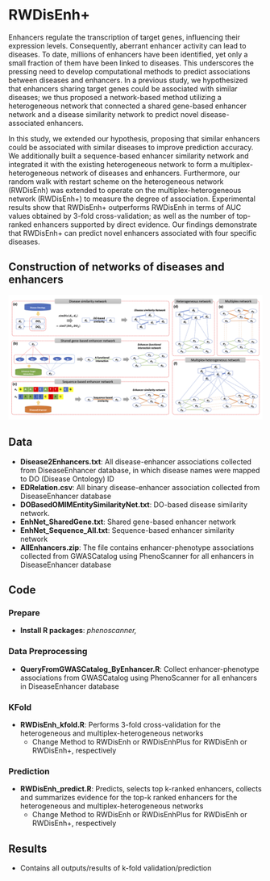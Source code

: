 # RWDisEnh+
Enhancers regulate the transcription of target genes, influencing their expression levels. Consequently, aberrant enhancer activity can lead to diseases. To date, millions of enhancers have been identified, yet only a small fraction of them have been linked to diseases. This underscores the pressing need to develop computational methods to predict associations between diseases and enhancers. In a previous study, we hypothesized that enhancers sharing target genes could be associated with similar diseases; we thus proposed a network-based method utilizing a heterogeneous network that connected a shared gene-based enhancer network and a disease similarity network to predict novel disease-associated enhancers. 

In this study, we extended our hypothesis, proposing that similar enhancers could be associated with similar diseases to improve prediction accuracy. We additionally built a sequence-based enhancer similarity network and integrated it with the existing heterogeneous network to form a multiplex-heterogeneous network of diseases and enhancers. Furthermore, our random walk with restart scheme on the heterogeneous network (RWDisEnh) was extended to operate on the multiplex-heterogeneous network (RWDisEnh+) to measure the degree of association. Experimental results show that RWDisEnh+ outperforms RWDisEnh in terms of AUC values obtained by 3-fold cross-validation; as well as the number of top-ranked enhancers supported by direct evidence. Our findings demonstrate that RWDisEnh+ can predict novel enhancers associated with four specific diseases.

## Construction of networks of diseases and enhancers
![Construction of networks of diseases and enhancers](https://github.com/hauldhut/RWDisEnh/blob/main/Figure1.png)

## Data
* **Disease2Enhancers.txt**: All disease-enhancer associations collected from DiseaseEnhancer database, in which disease names were mapped to DO (Disease Ontology) ID
* **EDRelation.csv**: All binary disease-enhancer association collected from DiseaseEnhancer database
* **DOBasedOMIMEntitySimilarityNet.txt**: DO-based disease similarity network.
* **EnhNet_SharedGene.txt**: Shared gene-based enhancer network
* **EnhNet_Sequence_All.txt**: Sequence-based enhancer similarity network
* **AllEnhancers.zip**: The file contains enhancer-phenotype associations collected from GWASCatalog using PhenoScanner for all enhancers in DiseaseEnhancer database 

## Code
### Prepare
* **Install R packages**: *phenoscanner,*

### Data Preprocessing
* **QueryFromGWASCatalog_ByEnhancer.R**: Collect enhancer-phenotype associations from GWASCatalog using PhenoScanner for all enhancers in DiseaseEnhancer database
### KFold
* **RWDisEnh_kfold.R**: Performs 3-fold cross-validation for the heterogeneous and multiplex-heterogeneous networks  
  * Change Method to RWDisEnh or RWDisEnhPlus for RWDisEnh or RWDisEnh+, respectively
### Prediction
* **RWDisEnh_predict.R**: Predicts, selects top k-ranked enhancers, collects and summarizes evidence for the top-k ranked enhancers for the heterogeneous and multiplex-heterogeneous networks
  * Change Method to RWDisEnh or RWDisEnhPlus for RWDisEnh or RWDisEnh+, respectively



## Results
* Contains all outputs/results of k-fold validation/prediction


